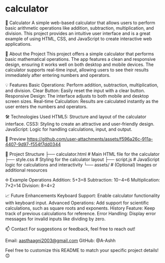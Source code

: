 # calculator
🧮 Calculator
A simple web-based calculator that allows users to perform basic arithmetic operations like addition, subtraction, multiplication, and division. This project provides an intuitive user interface and is a great example of using HTML, CSS, and JavaScript to create interactive web applications.

🚀 About the Project
This project offers a simple calculator that performs basic mathematical operations. The app features a clean and responsive design, ensuring it works well on both desktop and mobile devices. The calculator supports real-time input, allowing users to see their results immediately after entering numbers and operators.

💡 Features
Basic Operations: Perform addition, subtraction, multiplication, and division.
Clear Button: Easily reset the input with a clear button.
Responsive Design: The interface adjusts to both mobile and desktop screen sizes.
Real-time Calculation: Results are calculated instantly as the user enters the numbers and operators.

🛠️ Technologies Used
HTML5: Structure and layout of the calculator interface.
CSS3: Styling to create an attractive and user-friendly design.
JavaScript: Logic for handling calculations, input, and output.

📸 Preview
https://github.com/user-attachments/assets/f596a26c-911a-4407-9d97-f554f7dd0344

📂 Project Structure
├── calculator.html       # Main HTML file for the calculator
├── style.css             # Styling for the calculator layout
├── script.js             # JavaScript logic for calculations and interactivity
└── assets/               # (Optional) Images or additional resources

➗ Example Operations
Addition:
5+3=8
Subtraction:
10−4=6
Multiplication:
7×2=14
Division:
8÷4=2

📈 Future Enhancements
Keyboard Support: Enable calculator functionality with keyboard input.
Advanced Operations: Add support for scientific calculations, such as square roots and exponents.
History Feature: Keep track of previous calculations for reference.
Error Handling: Display error messages for invalid inputs like dividing by zero.

📫 Contact
For suggestions or feedback, feel free to reach out!

Email: aasthaagni2003@gmail.com
GitHub: @A-Ashh

Feel free to customize this README to match your specific project details! 😊

